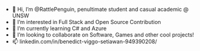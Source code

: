 - 👋 Hi, I’m @RattlePenguin, penultimate student and casual academic @ UNSW
- 👀 I’m interested in Full Stack and Open Source Contribution
- 🌱 I’m currently learning C# and Azure
- 💞️ I’m looking to collaborate on Software, Games and other cool projects!
- 📫 linkedin.com/in/benedict-viggo-setiawan-949390208/

<!---
RattlePenguin/RattlePenguin is a ✨ special ✨ repository because its `README.md` (this file) appears on your GitHub profile.
You can click the Preview link to take a look at your changes.
--->
